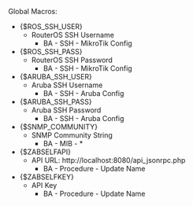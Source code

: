 Global Macros:

* {$ROS_SSH_USER}
  * RouterOS SSH Username
    * BA - SSH - MikroTik Config
* {$ROS_SSH_PASS}
  * RouterOS SSH Password
    * BA - SSH - MikroTik Config
* {$ARUBA_SSH_USER}
  * Aruba SSH Username
    * BA - SSH - Aruba Config
* {$ARUBA_SSH_PASS}
  * Aruba SSH Password
    * BA - SSH - Aruba Config
* {$SNMP_COMMUNITY}
  * SNMP Community String
    * BA - MIB - *
* {$ZABSELFAPI}
  * API URL: http://localhost:8080/api_jsonrpc.php
    * BA - Procedure - Update Name
* {$ZABSELFKEY}
  * API Key
    * BA - Procedure - Update Name
